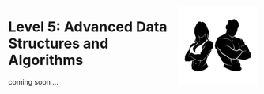 <a href="/Problem-Solving-Training/level-5/README.md"><img align="right" width="160" src="/Problem-Solving-Training/logos/level-5.png"></img></a>

# Level 5: Advanced Data Structures and Algorithms
coming soon ...

<br><br>
